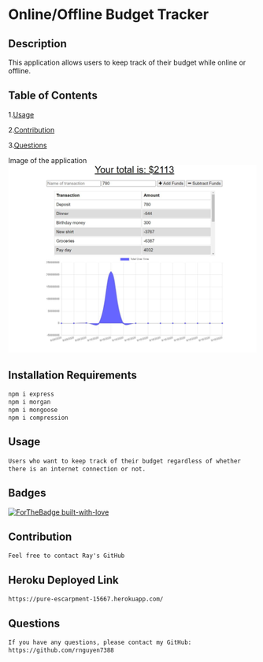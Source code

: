 # Online/Offline Budget Tracker
## Description
  This application allows users to keep track of their budget while online or offline.
## Table of Contents
1.[Usage](#Usage)

2.[Contribution](#Contribution)

3.[Questions](#Questions)

Image of the application
![](public/images/budget.JPG)

## Installation Requirements
    npm i express
    npm i morgan
    npm i mongoose
    npm i compression
## Usage
    Users who want to keep track of their budget regardless of whether there is an internet connection or not.
## Badges
  [![ForTheBadge built-with-love](http://ForTheBadge.com/images/badges/built-with-love.svg)](https://GitHub.com/Naereen/)
## Contribution
    Feel free to contact Ray's GitHub
## Heroku Deployed Link
    https://pure-escarpment-15667.herokuapp.com/
## Questions
    If you have any questions, please contact my GitHub: https://github.com/rnguyen7388
